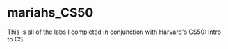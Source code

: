 # mariahs_CS50
This is all of the labs I completed in conjunction with Harvard's CS50: Intro to CS.
